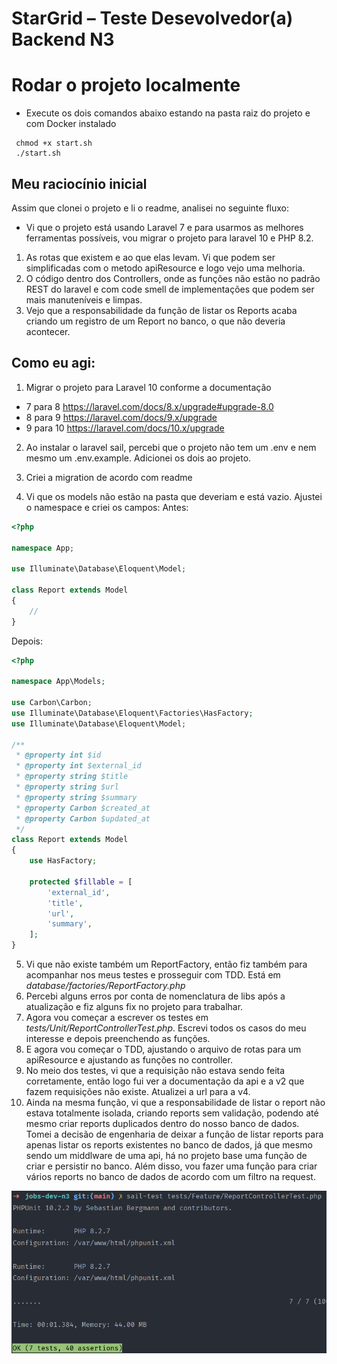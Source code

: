 # StarGrid – Teste Desevolvedor(a) Backend N3

# Rodar o projeto localmente
- Execute os dois comandos abaixo estando na pasta raiz do projeto e com Docker instalado
```shell
 chmod +x start.sh  
 ./start.sh
```

## Meu raciocínio inicial

Assim que clonei o projeto e li o readme, analisei no seguinte fluxo: 
- Vi que o projeto está usando Laravel 7 e para usarmos as melhores ferramentas possíveis, vou migrar o projeto para laravel 10 e PHP 8.2. 
1. As rotas que existem e ao que elas levam. Vi que podem ser simplificadas com o metodo apiResource e logo vejo uma melhoria.
2. O código dentro dos Controllers, onde as funções não estão no padrão REST do laravel e com code smell de implementações que podem ser mais manuteníveis e limpas.  
3. Vejo que a responsabilidade da função de listar os Reports acaba criando um registro de um Report no banco, o que não deveria acontecer.

## Como eu agi:

1. Migrar o projeto para Laravel 10 conforme a documentação
- 7 para 8 https://laravel.com/docs/8.x/upgrade#upgrade-8.0
- 8 para 9 https://laravel.com/docs/9.x/upgrade
- 9 para 10 https://laravel.com/docs/10.x/upgrade

2. Ao instalar o laravel sail, percebi que o projeto não tem um .env e nem mesmo um .env.example. Adicionei os dois ao projeto.

3. Criei a migration de acordo com readme
4. Vi que os models não estão na pasta que deveriam e está vazio. Ajustei o namespace e criei os campos:
Antes:
```php
<?php

namespace App;

use Illuminate\Database\Eloquent\Model;

class Report extends Model
{
    //
}
```
Depois:
```php
<?php

namespace App\Models;

use Carbon\Carbon;
use Illuminate\Database\Eloquent\Factories\HasFactory;
use Illuminate\Database\Eloquent\Model;

/**
 * @property int $id
 * @property int $external_id
 * @property string $title
 * @property string $url
 * @property string $summary
 * @property Carbon $created_at
 * @property Carbon $updated_at
 */
class Report extends Model
{
    use HasFactory;

    protected $fillable = [
        'external_id',
        'title',
        'url',
        'summary',
    ];
}
```
5. Vi que não existe também um ReportFactory, então fiz também para acompanhar nos meus testes e prosseguir com TDD. Está em *database/factories/ReportFactory.php*
6. Percebi alguns erros por conta de nomenclatura de libs após a atualização e fiz alguns fix no projeto para trabalhar.
7. Agora vou começar a escrever os testes em *tests/Unit/ReportControllerTest.php*. Escrevi todos os casos do meu interesse e depois preenchendo as funções.
8. E agora vou começar o TDD, ajustando o arquivo de rotas para um apiResource e ajustando as funções no controller.
9. No meio dos testes, vi que a requisição não estava sendo feita corretamente, então logo fui ver a documentação da api e a v2 que fazem requisições não existe. Atualizei a url para a v4.
10. Ainda na mesma função, vi que a responsabilidade de listar o report não estava totalmente isolada, criando reports sem validação, podendo até mesmo criar reports duplicados dentro do nosso banco de dados. Tomei a decisão de engenharia de deixar a função de listar reports para apenas listar os reports existentes no banco de dados, já que mesmo sendo um middlware de uma api, há no projeto base uma função de criar e persistir no banco. Além disso, vou fazer uma função para criar vários reports no banco de dados de acordo com um filtro na request.

![img.png](img.png)